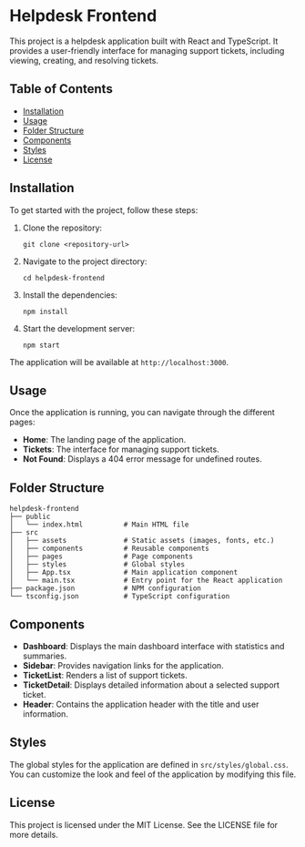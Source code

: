 # Helpdesk Frontend

This project is a helpdesk application built with React and TypeScript. It provides a user-friendly interface for managing support tickets, including viewing, creating, and resolving tickets.

## Table of Contents

- [Installation](#installation)
- [Usage](#usage)
- [Folder Structure](#folder-structure)
- [Components](#components)
- [Styles](#styles)
- [License](#license)

## Installation

To get started with the project, follow these steps:

1. Clone the repository:
   ```
   git clone <repository-url>
   ```

2. Navigate to the project directory:
   ```
   cd helpdesk-frontend
   ```

3. Install the dependencies:
   ```
   npm install
   ```

4. Start the development server:
   ```
   npm start
   ```

The application will be available at `http://localhost:3000`.

## Usage

Once the application is running, you can navigate through the different pages:

- **Home**: The landing page of the application.
- **Tickets**: The interface for managing support tickets.
- **Not Found**: Displays a 404 error message for undefined routes.

## Folder Structure

```
helpdesk-frontend
├── public
│   └── index.html          # Main HTML file
├── src
│   ├── assets              # Static assets (images, fonts, etc.)
│   ├── components          # Reusable components
│   ├── pages               # Page components
│   ├── styles              # Global styles
│   ├── App.tsx             # Main application component
│   └── main.tsx            # Entry point for the React application
├── package.json            # NPM configuration
└── tsconfig.json           # TypeScript configuration
```

## Components

- **Dashboard**: Displays the main dashboard interface with statistics and summaries.
- **Sidebar**: Provides navigation links for the application.
- **TicketList**: Renders a list of support tickets.
- **TicketDetail**: Displays detailed information about a selected support ticket.
- **Header**: Contains the application header with the title and user information.

## Styles

The global styles for the application are defined in `src/styles/global.css`. You can customize the look and feel of the application by modifying this file.

## License

This project is licensed under the MIT License. See the LICENSE file for more details.
